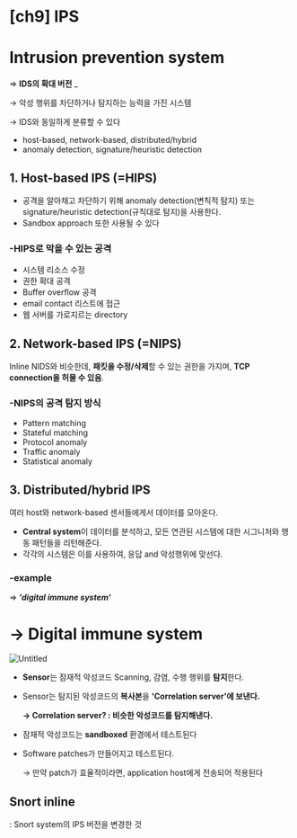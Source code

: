 # [ch9] IPS

# Intrusion prevention system

⇒ **IDS의 확대 버전** _   

→ 악성 행위를 차단하거나 탐지하는 능력을 가진 시스템

→ IDS와 동일하게 분류할 수 있다

- host-based, network-based, distributed/hybrid
- anomaly detection, signature/heuristic detection

## 1. Host-based IPS (=HIPS)

- 공격을 알아채고 차단하기 위해 anomaly detection(변칙적 탐지) 또는 signature/heuristic detection(규칙대로 탐지)을 사용한다.
- Sandbox approach 또한 사용될 수 있다

### -HIPS로 막을 수 있는 공격

- 시스템 리소스 수정
- 권한 확대 공격
- Buffer overflow 공격
- email contact 리스트에 접근
- 웹 서버를 가로지르는 directory

## 2. Network-based IPS (=NIPS)

Inline NIDS와 비슷한데, **패킷을 수정/삭제**할 수 있는 권한을 가지며, **TCP connection을 허물 수 있음**.

### -NIPS의 공격 탐지 방식

- Pattern matching
- Stateful matching
- Protocol anomaly
- Traffic anomaly
- Statistical anomaly

## 3. Distributed/hybrid IPS

여러 host와 network-based 센서들에게서 데이터를 모아온다.   

- **Central system**이 데이터를 분석하고, 모든 연관된 시스템에 대한 시그니처와 행동 패턴들을 리턴해준다.
- 각각의 시스템은 이를 사용하여, 응답 and 악성행위에 맞선다.

### -example

⇒ ***'digital immune system'***

# → Digital immune system

![Untitled](https://user-images.githubusercontent.com/61778930/122644348-bc7f1a00-d14f-11eb-853e-bd691bc725d4.png)

- **Sensor**는 잠재적 악성코드 Scanning, 감염, 수행 행위를 **탐지**한다.
- Sensor는 탐지된 악성코드의 **복사본**을 **'Correlation server'에 보낸다.**

    **→ Correlation server? : 비슷한 악성코드를 탐지해낸다.**

- 잠재적 악성코드는 **sandboxed** 환경에서 테스트된다
- Software patches가 만들어지고 테스트된다.

    → 만약 patch가 효율적이라면, application host에게 전송되어 적용된다

## Snort inline

: Snort system의 IPS 버전을 변경한 것
